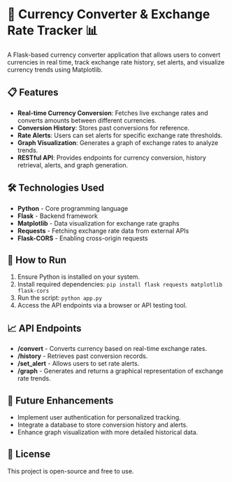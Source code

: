 <!DOCTYPE html>
<html lang="en">
<head>
  <meta charset="UTF-8">
  <meta name="viewport" content="width=device-width, initial-scale=1.0">
</head>
<body>

<h1>💱 Currency Converter & Exchange Rate Tracker 📊</h1>
<p>A Flask-based currency converter application that allows users to convert currencies in real time, track exchange rate history, set alerts, and visualize currency trends using Matplotlib.</p>

<h2>📋 Features</h2>
<ul>
  <li><strong>Real-time Currency Conversion</strong>: Fetches live exchange rates and converts amounts between different currencies.</li>
  <li><strong>Conversion History</strong>: Stores past conversions for reference.</li>
  <li><strong>Rate Alerts</strong>: Users can set alerts for specific exchange rate thresholds.</li>
  <li><strong>Graph Visualization</strong>: Generates a graph of exchange rates to analyze trends.</li>
  <li><strong>RESTful API</strong>: Provides endpoints for currency conversion, history retrieval, alerts, and graph generation.</li>
</ul>

<h2>🛠️ Technologies Used</h2>
<ul>
  <li><strong>Python</strong> - Core programming language</li>
  <li><strong>Flask</strong> - Backend framework</li>
  <li><strong>Matplotlib</strong> - Data visualization for exchange rate graphs</li>
  <li><strong>Requests</strong> - Fetching exchange rate data from external APIs</li>
  <li><strong>Flask-CORS</strong> - Enabling cross-origin requests</li>
</ul>

<h2>🚀 How to Run</h2>
<ol>
  <li>Ensure Python is installed on your system.</li>
  <li>Install required dependencies: <code>pip install flask requests matplotlib flask-cors</code></li>
  <li>Run the script: <code>python app.py</code></li>
  <li>Access the API endpoints via a browser or API testing tool.</li>
</ol>

<h2>📈 API Endpoints</h2>
<ul>
  <li><strong>/convert</strong> - Converts currency based on real-time exchange rates.</li>
  <li><strong>/history</strong> - Retrieves past conversion records.</li>
  <li><strong>/set_alert</strong> - Allows users to set rate alerts.</li>
  <li><strong>/graph</strong> - Generates and returns a graphical representation of exchange rate trends.</li>
</ul>

<h2>📌 Future Enhancements</h2>
<ul>
  <li>Implement user authentication for personalized tracking.</li>
  <li>Integrate a database to store conversion history and alerts.</li>
  <li>Enhance graph visualization with more detailed historical data.</li>
</ul>

<h2>📜 License</h2>
<p>This project is open-source and free to use.</p>

</body>
</html>

